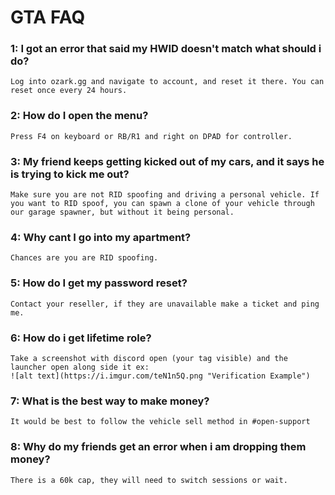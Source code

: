 # GTA FAQ

### 1: I got an error that said my HWID doesn't match what should i do?
    Log into ozark.gg and navigate to account, and reset it there. You can reset once every 24 hours.

### 2: How do I open the menu?
    Press F4 on keyboard or RB/R1 and right on DPAD for controller.

### 3: My friend keeps getting kicked out of my cars, and it says he is trying to kick me out?
    Make sure you are not RID spoofing and driving a personal vehicle. If you want to RID spoof, you can spawn a clone of your vehicle through our garage spawner, but without it being personal.

### 4: Why cant I go into my apartment?
    Chances are you are RID spoofing.

### 5: How do I get my password reset? 
    Contact your reseller, if they are unavailable make a ticket and ping me.

### 6: How do i get lifetime role? 
    Take a screenshot with discord open (your tag visible) and the launcher open along side it ex:
    ![alt text](https://i.imgur.com/teN1n5Q.png "Verification Example")

### 7: What is the best way to make money? 
    It would be best to follow the vehicle sell method in #open-support

### 8: Why do my friends get an error when i am dropping them money?
    There is a 60k cap, they will need to switch sessions or wait.